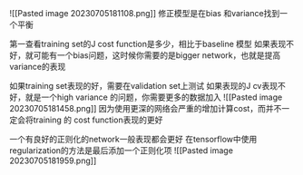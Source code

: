 ![[Pasted image 20230705181108.png]]
修正模型是在bias 和variance找到一个平衡

第一查看training set的J cost function是多少，相比于baseline 模型
如果表现不好，就可能有一个bias问题，这时候你需要的是bigger network，也就是提高variance的表现

如果training set表现的好，需要在validation set上测试
如果表现的J cv表现不好，就是一个high variance 的问题，你需要更多的数据加入
![[Pasted image 20230705181458.png]]
因为使用更深的网络会严重的增加计算cost，而并不一定会将training 的 cost function表现的更好

一个有良好的正则化的network一般表现都会更好
在tensorflow中使用regularization的方法是最后添加一个正则化项
![[Pasted image 20230705181959.png]]
